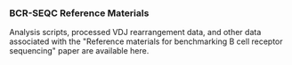### BCR-SEQC Reference Materials ###

Analysis scripts, processed VDJ rearrangement data, and other data associated with the "Reference materials for benchmarking B cell receptor sequencing" paper are available here.

